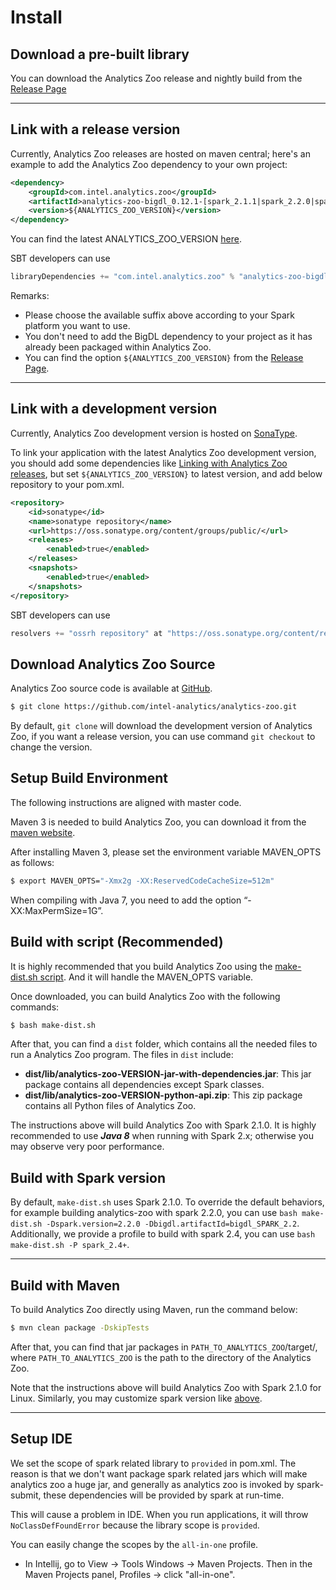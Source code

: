 # Install 

## **Download a pre-built library**

You can download the Analytics Zoo release and nightly build from the [Release Page](../release-download.md)

---
## **Link with a release version**

Currently, Analytics Zoo releases are hosted on maven central; here's an example to add the Analytics Zoo dependency to your own project:
```xml
<dependency>
    <groupId>com.intel.analytics.zoo</groupId>
    <artifactId>analytics-zoo-bigdl_0.12.1-[spark_2.1.1|spark_2.2.0|spark_2.3.1|spark_2.4.3|spark_3.0.0]</artifactId>
    <version>${ANALYTICS_ZOO_VERSION}</version>
</dependency>
```
You can find the latest ANALYTICS_ZOO_VERSION [here](https://search.maven.org/search?q=analytics-zoo-bigdl).  

SBT developers can use
```sbt
libraryDependencies += "com.intel.analytics.zoo" % "analytics-zoo-bigdl_0.12.1-[spark_2.1.1|spark_2.2.0|spark_2.3.1|spark_2.4.3|spark_3.0.0]" % "${ANALYTICS_ZOO_VERSION}"
```

Remarks:

- Please choose the available suffix above according to your Spark platform you want to use.
- You don't need to add the BigDL dependency to your project as it has already been packaged within Analytics Zoo.
- You can find the option `${ANALYTICS_ZOO_VERSION}` from the [Release Page](../release-download.md).

---
## **Link with a development version**

Currently, Analytics Zoo development version is hosted on [SonaType](https://oss.sonatype.org/content/groups/public/com/intel/analytics/zoo/).

To link your application with the latest Analytics Zoo development version, you should add some dependencies like [Linking with Analytics Zoo releases](#link-with-a-release-version), but set `${ANALYTICS_ZOO_VERSION}` to latest version, and add below repository to your pom.xml.

```xml
<repository>
    <id>sonatype</id>
    <name>sonatype repository</name>
    <url>https://oss.sonatype.org/content/groups/public/</url>
    <releases>
        <enabled>true</enabled>
    </releases>
    <snapshots>
        <enabled>true</enabled>
    </snapshots>
</repository>
```

SBT developers can use
```sbt
resolvers += "ossrh repository" at "https://oss.sonatype.org/content/repositories/snapshots/"
```

## **Download Analytics Zoo Source**

Analytics Zoo source code is available at [GitHub](https://github.com/intel-analytics/analytics-zoo).

```bash
$ git clone https://github.com/intel-analytics/analytics-zoo.git
```

By default, `git clone` will download the development version of Analytics Zoo, if you want a release version, you can use command `git checkout` to change the version.


## **Setup Build Environment**

The following instructions are aligned with master code.

Maven 3 is needed to build Analytics Zoo, you can download it from the [maven website](https://maven.apache.org/download.cgi).

After installing Maven 3, please set the environment variable MAVEN_OPTS as follows:
```bash
$ export MAVEN_OPTS="-Xmx2g -XX:ReservedCodeCacheSize=512m"
```
When compiling with Java 7, you need to add the option “-XX:MaxPermSize=1G”.


## **Build with script (Recommended)**

It is highly recommended that you build Analytics Zoo using the [make-dist.sh script](https://github.com/intel-analytics/analytics-zoo/blob/master/make-dist.sh). And it will handle the MAVEN_OPTS variable.

Once downloaded, you can build Analytics Zoo with the following commands:
```bash
$ bash make-dist.sh
```
After that, you can find a `dist` folder, which contains all the needed files to run a Analytics Zoo program. The files in `dist` include:

* **dist/lib/analytics-zoo-VERSION-jar-with-dependencies.jar**: This jar package contains all dependencies except Spark classes.
* **dist/lib/analytics-zoo-VERSION-python-api.zip**: This zip package contains all Python files of Analytics Zoo.

The instructions above will build Analytics Zoo with Spark 2.1.0. It is highly recommended to use _**Java 8**_ when running with Spark 2.x; otherwise you may observe very poor performance.

## **Build with Spark version**
By default, `make-dist.sh` uses Spark 2.1.0. To override the default behaviors, for example building analytics-zoo with spark 2.2.0, you can use `bash make-dist.sh -Dspark.version=2.2.0 -Dbigdl.artifactId=bigdl_SPARK_2.2`.  
Additionally, we provide a profile to build with spark 2.4, you can use `bash make-dist.sh -P spark_2.4+`.

---
## **Build with Maven**

To build Analytics Zoo directly using Maven, run the command below:

```bash
$ mvn clean package -DskipTests
```
After that, you can find that jar packages in `PATH_TO_ANALYTICS_ZOO`/target/, where `PATH_TO_ANALYTICS_ZOO` is the path to the directory of the Analytics Zoo.

Note that the instructions above will build Analytics Zoo with Spark 2.1.0 for Linux. Similarly, you may customize spark version like [above](#build-with-spark-version).

---
## **Setup IDE**

We set the scope of spark related library to `provided` in pom.xml. The reason is that we don't want package spark related jars which will make analytics zoo a huge jar, and generally as analytics zoo is invoked by spark-submit, these dependencies will be provided by spark at run-time.

This will cause a problem in IDE. When you run applications, it will throw `NoClassDefFoundError` because the library scope is `provided`.

You can easily change the scopes by the `all-in-one` profile.

* In Intellij, go to View -> Tools Windows -> Maven Projects. Then in the Maven Projects panel, Profiles -> click "all-in-one".
